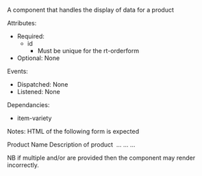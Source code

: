 A component that handles the display of data for a product

Attributes:
- Required:
    - id
        - Must be unique for the rt-orderform
- Optional: None

Events:
- Dispatched: None
- Listened: None

Dependancies: 
- item-variety

Notes:
HTML of the following form is expected

<item-data id="productName1">
    <item-title>Product Name</item-title>
    <item-desc>Description of product</item-desc>
    <img class="icon" file="imageFilename">
    <item-variety value="varietyDescription" desc="extendedDescription">
        ...
    </item-variety>
    ...
    <item-variety value="other" desc="thing">
        ...
    </item-variety>  
</item-data>

NB if multiple <item-title> and/or <item-desc> are provided then the component may render incorrectly.